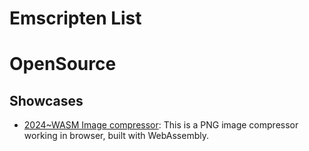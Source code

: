 # Emscripten List

# OpenSource

## Showcases

- [2024~WASM Image compressor](https://github.com/antelle/wasm-image-compressor): This is a PNG image compressor working in browser, built with WebAssembly.
